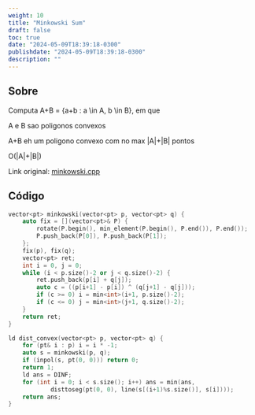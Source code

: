 ```yaml
---
weight: 10
title: "Minkowski Sum"
draft: false
toc: true
date: "2024-05-09T18:39:18-0300"
publishdate: "2024-05-09T18:39:18-0300"
description: ""
---
```


## Sobre
 Computa A+B = {a+b : a \in A, b \in B}, em que

 A e B sao poligonos convexos

 A+B eh um poligono convexo com no max |A|+|B| pontos



 O(|A|+|B|)



Link original: [minkowski.cpp](https://github.com/brunomaletta/Biblioteca/tree/master/Codigo/Problemas/minkowski.cpp)

## Código
```cpp
vector<pt> minkowski(vector<pt> p, vector<pt> q) {
	auto fix = [](vector<pt>& P) {
		rotate(P.begin(), min_element(P.begin(), P.end()), P.end());
		P.push_back(P[0]), P.push_back(P[1]);
	};
	fix(p), fix(q);
	vector<pt> ret;
	int i = 0, j = 0;
	while (i < p.size()-2 or j < q.size()-2) {
		ret.push_back(p[i] + q[j]);
		auto c = ((p[i+1] - p[i]) ^ (q[j+1] - q[j]));
		if (c >= 0) i = min<int>(i+1, p.size()-2);
		if (c <= 0) j = min<int>(j+1, q.size()-2);
	}
	return ret;
}

ld dist_convex(vector<pt> p, vector<pt> q) {
	for (pt& i : p) i = i * -1;
	auto s = minkowski(p, q);
	if (inpol(s, pt(0, 0))) return 0;
	return 1;
	ld ans = DINF;
	for (int i = 0; i < s.size(); i++) ans = min(ans,
			disttoseg(pt(0, 0), line(s[(i+1)%s.size()], s[i])));
	return ans;
}
```
